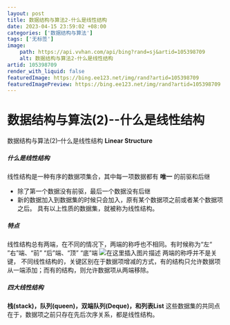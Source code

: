 ```yaml
---
layout: post
title: 数据结构与算法2-什么是线性结构
date: 2023-04-15 23:59:02 +08:00
categories: ['数据结构与算法']
tags: ['无标签']
image:
    path: https://api.vvhan.com/api/bing?rand=sj&artid=105398709
    alt: 数据结构与算法2-什么是线性结构
artid: 105398709
render_with_liquid: false
featuredImage: https://bing.ee123.net/img/rand?artid=105398709
featuredImagePreview: https://bing.ee123.net/img/rand?artid=105398709
---
```


# 数据结构与算法(2)--什么是线性结构
数据结构与算法(2)–什么是线性结构
**Linear Structure**
##### 什么是线性结构
线性结构是一种有序的数据项集合，其中每一项数据都有
**唯一**
的前驱和后继
* 除了第一个数据没有前驱，最后一个数据没有后继
* 新的数据加入到数据集的时候只会加入，原有某个数据项之前或者某个数据项之后。
具有以上性质的数据集，就被称为线性结构。
##### 特点
线性结构总有两端，在不同的情况下，两端的称呼也不相同。有时候称为“左“ ”右”端、“前” “后”端、“顶” “底”端
![在这里插入图片描述](https://i-blog.csdnimg.cn/blog\_migrate/0776e8664401258e386d15d4e16c572f.png)
两端的称呼并不是关键， 不同线性结构的，关键区别在于数据项增减的方式，有的结构只允许数据项从一端添加；而有的结构，则允许数据项从两端移除。
##### 四大线性结构
**栈(stack)，队列(queen)，双端队列(Deque)，和列表List**
这些数据集的共同点在于，数据项之前只存在先后次序关系，都是线性结构。